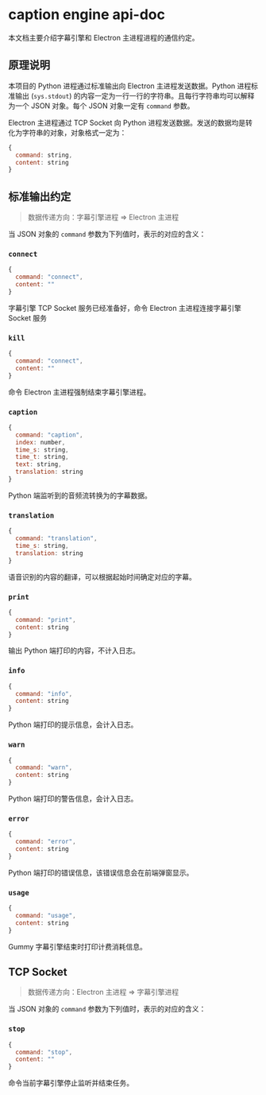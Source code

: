# caption engine api-doc

本文档主要介绍字幕引擎和 Electron 主进程进程的通信约定。

## 原理说明

本项目的 Python 进程通过标准输出向 Electron 主进程发送数据。Python 进程标准输出 (`sys.stdout`) 的内容一定为一行一行的字符串。且每行字符串均可以解释为一个 JSON 对象。每个 JSON 对象一定有 `command` 参数。

Electron 主进程通过 TCP Socket 向 Python 进程发送数据。发送的数据均是转化为字符串的对象，对象格式一定为：

```js
{
  command: string,
  content: string
}
```

## 标准输出约定

> 数据传递方向：字幕引擎进程 => Electron 主进程

当 JSON 对象的 `command` 参数为下列值时，表示的对应的含义：

### `connect`

```js
{
  command: "connect",
  content: ""
}
```

字幕引擎 TCP Socket 服务已经准备好，命令 Electron 主进程连接字幕引擎 Socket 服务

### `kill`

```js
{
  command: "connect",
  content: ""
}
```

命令 Electron 主进程强制结束字幕引擎进程。

### `caption`

```js
{
  command: "caption",
  index: number,
  time_s: string,
  time_t: string,
  text: string,
  translation: string
}
```

Python 端监听到的音频流转换为的字幕数据。

### `translation`

```js
{
  command: "translation",
  time_s: string,
  translation: string
}
```

语音识别的内容的翻译，可以根据起始时间确定对应的字幕。

### `print`

```js
{
  command: "print",
  content: string
}
```

输出 Python 端打印的内容，不计入日志。

### `info`

```js
{
  command: "info",
  content: string
}
```

Python 端打印的提示信息，会计入日志。

### `warn`

```js
{
  command: "warn",
  content: string
}
```

Python 端打印的警告信息，会计入日志。

### `error`

```js
{
  command: "error",
  content: string
}
```

Python 端打印的错误信息，该错误信息会在前端弹窗显示。

### `usage`

```js
{
  command: "usage",
  content: string
}
```

Gummy 字幕引擎结束时打印计费消耗信息。

## TCP Socket

> 数据传递方向：Electron 主进程 => 字幕引擎进程

当 JSON 对象的 `command` 参数为下列值时，表示的对应的含义：

### `stop`

```js
{
  command: "stop",
  content: ""
}
```

命令当前字幕引擎停止监听并结束任务。
